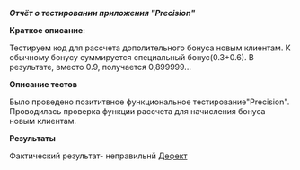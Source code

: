 ***Отчёт о тестировании приложения "Precision"***

**Краткое описание**:

Тестируем код для рассчета дополительного бонуса новым клиентам. К обычному бонусу суммируется специальный бонус(0.3+0.6). В результате, вместо 0.9, получается 0,899999...

**Описание тестов**

Было проведено позититвное функциональное тестирование"Precision". Проводилась проверка функции рассчета для начисления бонуса новым клиентам.

**Результаты**

Фактический результат- неправильнй
[Дефект](https://github.com/ILiaBer/JTask2.2/issues/1)

